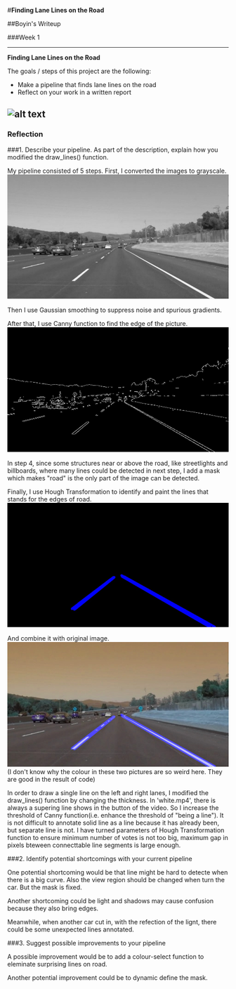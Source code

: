 #**Finding Lane Lines on the Road** 

##Boyin's Writeup

###Week 1

---

**Finding Lane Lines on the Road**

The goals / steps of this project are the following:
* Make a pipeline that finds lane lines on the road
* Reflect on your work in a written report


[//]: # (Image References)


![alt text](imagename.png "Title")
---

### Reflection

###1. Describe your pipeline. As part of the description, explain how you modified the draw_lines() function.

My pipeline consisted of 5 steps. First, I converted the images to grayscale.
![grayscale]( ./test_images/solidWhiteCurve_gray.jpg "Grayscale")

Then I use Gaussian smoothing to suppress noise and spurious gradients. 

After that, I use Canny function to find the edge of the picture. 
![edges]( ./test_images/solidWhiteCurve_edges.jpg "Edge")

In step 4, since some structures near or above the road, like streetlights and billboards, where many lines could be detected in next step, I add a mask which makes "road" is the only part of the image can be detected. 

Finally, I use Hough Transformation to identify and paint the lines that stands for the edges of road. 
![hough]( ./test_images/solidWhiteCurve_hough.jpg "Hough Find Line")

And combine it with original image.
![result]( ./test_images/solidWhiteCurve_lines_edges.jpg "Result")
(I don't know why the colour in these two pictures are so weird here. They are good in the result of code)

In order to draw a single line on the left and right lanes, I modified the draw_lines() function by changing the thickness. In 'white.mp4', there is always a supering line shows in the button of the video. So I increase the threshold of Canny function(i.e. enhance the threshold of "being a line"). It is not difficult to annotate solid line as a line because it has already been, but separate line is not. I have turned parameters of Hough Transformation function to ensure minimum number of votes is not too big, maximum gap in pixels bteween connecttable line segments is large enough.


###2. Identify potential shortcomings with your current pipeline


One potential shortcoming would be that line might be hard to detecte  when there is a big curve. Also the view region should be changed when turn the car. But the mask is fixed.

Another shortcoming could be light and shadows may cause confusion because they also bring edges.

Meanwhile, when another car cut in, with the refection of the lignt, there could be some unexpected lines annotated.



###3. Suggest possible improvements to your pipeline

A possible improvement would be to add a colour-select function to eleminate surprising lines on road.

Another potential improvement could be to dynamic define the mask. 
